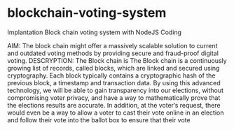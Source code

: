 # blockchain-voting-system
Implantation Block chain voting system with NodeJS Coding

AIM:
The block chain might offer a massively scalable solution to current and outdated voting methods by providing secure and fraud-proof digital voting.
DESCRYPTION:
The Block chain is The Block chain is a continuously growing list of records, called blocks, which are linked and secured using cryptography. Each block typically contains a cryptographic hash of the previous block, a timestamp and transaction data. By using this advanced technology, we will be able to gain transparency into our elections, without compromising voter privacy, and have a way to mathematically prove that the elections results are accurate. In addition, at the voter’s request, there would even be a way to allow a voter to cast their vote online in an election and follow their vote into the ballot box to ensure that their vote


